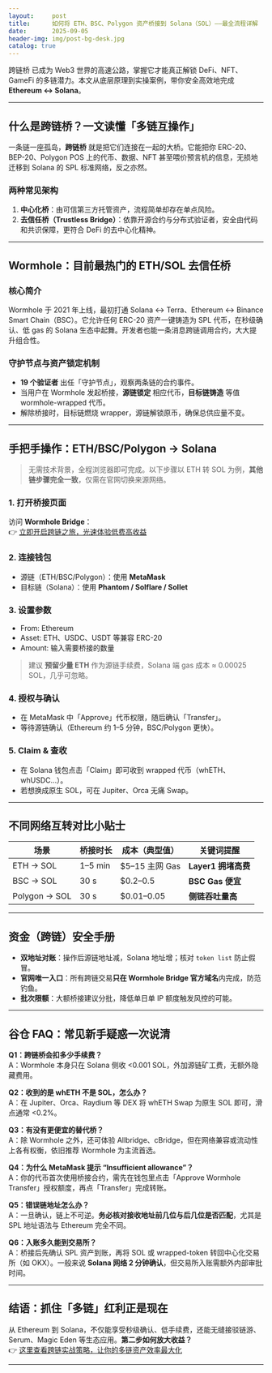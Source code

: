 ```yaml
---
layout:     post
title:      如何将 ETH、BSC、Polygon 资产桥接到 Solana（SOL）——最全流程详解
date:       2025-09-05
header-img: img/post-bg-desk.jpg
catalog: true
---
```


跨链桥 已成为 Web3 世界的高速公路，掌握它才能真正解锁 DeFi、NFT、GameFi 的多链潜力。本文从底层原理到实操案例，带你安全高效地完成 **Ethereum ↔ Solana**。  

---

## 什么是跨链桥？一文读懂「多链互操作」
一条链一座孤岛，**跨链桥** 就是把它们连接在一起的大桥。它能把你 ERC-20、BEP-20、Polygon POS 上的代币、数据、NFT 甚至喂价预言机的信息，无损地迁移到 Solana 的 SPL 标准网络，反之亦然。

### 两种常见架构
1. **中心化桥**：由可信第三方托管资产，流程简单却存在单点风险。  
2. **去信任桥（Trustless Bridge）**：依靠开源合约与分布式验证者，安全由代码和共识保障，更符合 DeFi 的去中心化精神。

---

## Wormhole：目前最热门的 ETH/SOL 去信任桥
### 核心简介
Wormhole 于 2021 年上线，最初打通 Solana ↔ Terra、Ethereum ↔ Binance Smart Chain（BSC）。它允许任何 ERC-20 资产一键铸造为 SPL 代币，在秒级确认、低 gas 的 Solana 生态中起舞。开发者也能一条消息跨链调用合约，大大提升组合性。

### 守护节点与资产锁定机制  
- **19 个验证者** 出任「守护节点」，观察两条链的合约事件。  
- 当用户在 Wormhole 发起桥接，**源链锁定** 相应代币，**目标链铸造** 等值 wormhole-wrapped 代币。  
- 解除桥接时，目标链燃烧 wrapper，源链解锁原币，确保总供应量不变。

---

## 手把手操作：ETH/BSC/Polygon → Solana
> 无需技术背景，全程浏览器即可完成。以下步骤以 ETH 转 SOL 为例，**其他链步骤完全一致**，仅需在官网切换来源网络。

### 1. 打开桥接页面
访问 **Wormhole Bridge**：  
👉 [立即开启跨链之旅，光速体验低费高收益](https://okxdog.com/)  

### 2. 连接钱包
- 源链（ETH/BSC/Polygon）：使用 **MetaMask**  
- 目标链（Solana）：使用 **Phantom / Solflare / Sollet**  

### 3. 设置参数
- From: Ethereum  
- Asset: ETH、USDC、USDT 等兼容 ERC-20  
- Amount: 输入需要桥接的数量  
> 建议 **预留少量 ETH** 作为源链手续费，Solana 端 gas 成本 ≈ 0.00025 SOL，几乎可忽略。

### 4. 授权与确认
- 在 MetaMask 中「Approve」代币权限，随后确认「Transfer」。  
- 等待源链确认（Ethereum 约 1–5 分钟，BSC/Polygon 更快）。  

### 5. Claim & 查收
- 在 Solana 钱包点击「Claim」即可收到 wrapped 代币（whETH、whUSDC…）。  
- 若想换成原生 SOL，可在 Jupiter、Orca 无痛 Swap。

---

## 不同网络互转对比小贴士
| 场景 | 桥接时长 | 成本（典型值） | 关键词提醒 |
|---|---|---|---|
| ETH → SOL | 1–5 min | $5–15 主网 Gas | **Layer1 拥堵高费** |
| BSC → SOL | 30 s | $0.2–0.5 | **BSC Gas 便宜** |
| Polygon → SOL | 30 s | $0.01–0.05 | **侧链吞吐量高** |

---

## 资金（跨链）安全手册
- **双地址对账**：操作后源链地址减，Solana 地址增；核对 `token list` 防止假冒。  
- **官网唯一入口**：所有跨链交易**只在 Wormhole Bridge 官方域名**内完成，防范钓鱼。  
- **批次限额**：大额桥接建议分批，降低单日单 IP 额度触发风控的可能。

---

## 谷仓 FAQ：常见新手疑惑一次说清

**Q1：跨链桥会扣多少手续费？**  
A：Wormhole 本身只在 Solana 侧收 <0.001 SOL，外加源链矿工费，无额外隐藏费用。

**Q2：收到的是 whETH 不是 SOL，怎么办？**  
A：在 Jupiter、Orca、Raydium 等 DEX 将 whETH Swap 为原生 SOL 即可，滑点通常 <0.2%。

**Q3：有没有更便宜的替代桥？**  
A：除 Wormhole 之外，还可体验 Allbridge、cBridge，但在网络兼容或流动性上各有权衡，依旧推荐 Wormhole 为主流首选。

**Q4：为什么 MetaMask 提示 “Insufficient allowance”？**  
A：你的代币首次使用桥接合约，需先在钱包里点击「Approve Wormhole Transfer」授权额度，再点「Transfer」完成转账。

**Q5：错误链地址怎么办？**  
A：一旦确认，链上不可逆。**务必核对接收地址前几位与后几位是否匹配**，尤其是 SPL 地址语法与 Ethereum 完全不同。

**Q6：入账多久能到交易所？**  
A：桥接后先确认 SPL 资产到账，再将 SOL 或 wrapped-token 转回中心化交易所（如 OKX）。一般来说 **Solana 网络 2 分钟确认**，但交易所入账需额外内部审批时间。  

---

## 结语：抓住「多链」红利正是现在
从 Ethereum 到 Solana，不仅能享受秒级确认、低手续费，还能无缝接驳链游、Serum、Magic Eden 等生态应用。**第二步如何放大收益？**  
👉 [这里查看跨链实战策略，让你的多链资产效率最大化](https://okxdog.com/)  

---